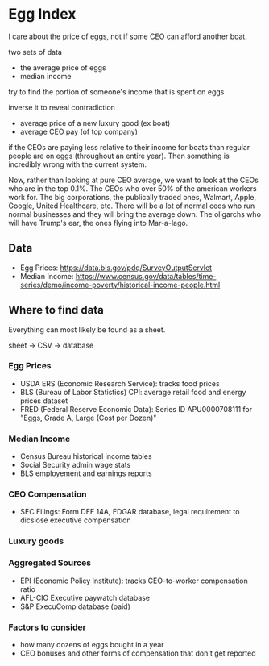 # Egg Index
I care about the price of eggs, not if some CEO can afford another boat.

two sets of data
- the average price of eggs
- median income

try to find the portion of someone's income that is spent on eggs

inverse it to reveal contradiction

- average price of a new luxury good (ex boat)
- average CEO pay (of top company)

if the CEOs are paying less relative to their income for boats than regular people are on eggs (throughout an entire year). Then something is incredibly wrong with the current system.

Now, rather than looking at pure CEO average, we want to look at the CEOs who are in the top 0.1%. The CEOs who over 50% of the american workers work for. The big corporations, the publically traded ones, Walmart, Apple, Google, United Healthcare, etc. There will be a lot of normal ceos who run normal businesses and they will bring the average down. The oligarchs who will have Trump's ear, the ones flying into Mar-a-lago.

## Data
- Egg Prices: https://data.bls.gov/pdq/SurveyOutputServlet
- Median Income: https://www.census.gov/data/tables/time-series/demo/income-poverty/historical-income-people.html

## Where to find data
Everything can most likely be found as a sheet.

sheet -> CSV -> database

### Egg Prices
- USDA ERS (Economic Research Service): tracks food prices
- BLS (Bureau of Labor Statistics) CPI: average retail food and energy prices dataset
- FRED (Federal Reserve Economic Data): Series ID APU0000708111 for "Eggs, Grade A, Large (Cost per Dozen)"

### Median Income
- Census Bureau historical income tables
- Social Security admin wage stats
- BLS employement and earnings reports

### CEO Compensation
- SEC Filings: Form DEF 14A, EDGAR database, legal requirement to dicslose executive compensation

### Luxury goods

### Aggregated Sources
- EPI (Economic Policy Institute): tracks CEO-to-worker compensation ratio
- AFL-CIO Executive paywatch database
- S&P ExecuComp database (paid)

### Factors to consider
- how many dozens of eggs bought in a year
- CEO bonuses and other forms of compensation that don't get reported


